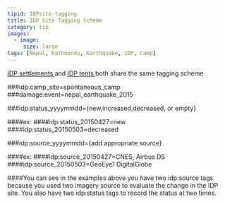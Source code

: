 ```yaml
---
tipid: IDPsite-tagging
title: IDP Site Tagging Scheme
category: tip
images:
  - image:
     size: large
tags: [Nepal, Kathmandu, Earthquake, IDP, Camp]
---
```


<a href="{{ site.baseurl }}/guide/Nepal-IDP-site-updating-guide.html#IDP-update-intro"> IDP settlements </a>and <a href="{{ site.baseurl }}/guide/Nepal-IDP-site-updating-guide.html#IDPtent-update"> IDP tents </a> both share the same tagging scheme

###idp:camp_site=spontaneous_camp
###damage:event=nepal_earthquake_2015

###idp:status_yyyymmdd={new,increased,decreased, or empty}

####ex:
####idp:status_20150427=new
####idp:status_20150503=decreased

###idp:source_yyyymmdd={add appropriate source}

####ex:
####idp:source_20150427=CNES, Airbus DS
####idp:source_20150503=GeoEye1 DigitalGlobe

####You can see in the examples above you have two idp:source tags because you used two imagery source to evaluate the change in the IDP site. You also have two idp:status tags to record the status at two times.
